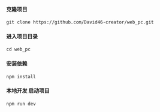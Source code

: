 #### 克隆项目

`git clone https://github.com/David46-creator/web_pc.git`

#### 进入项目目录

`cd web_pc`

#### 安装依赖

`npm install`

#### 本地开发 启动项目

`npm run dev`

